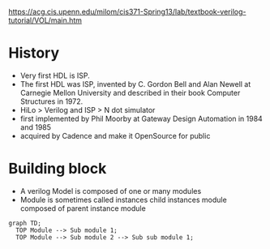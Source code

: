 https://acg.cis.upenn.edu/milom/cis371-Spring13/lab/textbook-verilog-tutorial/VOL/main.htm



# History
- Very first HDL is ISP.
- The first HDL was ISP, invented by C. Gordon Bell and Alan Newell at Carnegie Mellon University and described in their book Computer Structures in 1972.
- HiLo > Verilog and ISP > N dot simulator
-  first implemented by Phil Moorby at Gateway Design Automation in 1984 and 1985
-  acquired by Cadence and make it OpenSource for public



# Building block
- A verilog Model is composed of one or many modules
- Module is sometimes called instances child instances module composed of parent instance module

```mermaid
graph TD;
  TOP Module --> Sub module 1;
  TOP Module --> Sub module 2 --> Sub sub module 1;

